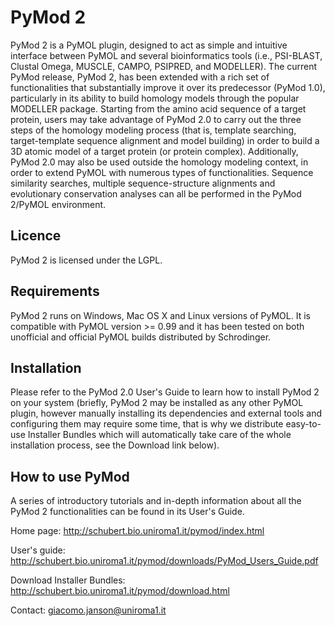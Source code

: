 # PyMod 2
PyMod 2 is a PyMOL plugin, designed to act as simple and intuitive interface between PyMOL and several bioinformatics tools (i.e., PSI-BLAST, Clustal Omega, MUSCLE, CAMPO, PSIPRED, and MODELLER). The current PyMod release, PyMod 2, has been extended with a rich set of functionalities that substantially improve it over its predecessor (PyMod 1.0), particularly in its ability to build homology models through the popular MODELLER package. Starting from the amino acid sequence of a target protein, users may take advantage of PyMod 2.0 to carry out the three steps of the homology modeling process (that is, template searching, target-template sequence alignment and model building) in order to build a 3D atomic model of a target protein (or protein complex). Additionally, PyMod 2.0 may also be used outside the homology modeling context, in order to extend PyMOL with numerous types of functionalities. Sequence similarity searches, multiple sequence-structure alignments and evolutionary conservation analyses can all be performed in the PyMod 2/PyMOL environment.

## Licence
PyMod 2 is licensed under the LGPL.

## Requirements
PyMod 2 runs on Windows, Mac OS X and Linux versions of PyMOL. It is compatible with PyMOL version >= 0.99 and it has been tested on both unofficial and official PyMOL builds distributed by Schrodinger.

## Installation
Please refer to the PyMod 2.0 User's Guide to learn how to install PyMod 2 on your system (briefly, PyMod 2 may be installed as any other PyMOL plugin, however manually installing its dependencies and external tools and configuring them may require some time, that is why we distribute easy-to-use Installer Bundles which will automatically take care of the whole installation process, see the Download link below).

## How to use PyMod
A series of introductory tutorials and in-depth information about all the PyMod 2 functionalities can be found in its User's Guide.

Home page: http://schubert.bio.uniroma1.it/pymod/index.html

User's guide: http://schubert.bio.uniroma1.it/pymod/downloads/PyMod_Users_Guide.pdf

Download Installer Bundles: http://schubert.bio.uniroma1.it/pymod/download.html

Contact: giacomo.janson@uniroma1.it
